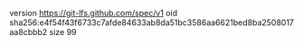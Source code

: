 version https://git-lfs.github.com/spec/v1
oid sha256:e4f54f43f6733c7afde84633ab8da51bc3586aa6621bed8ba2508017aa8cbbb2
size 99
